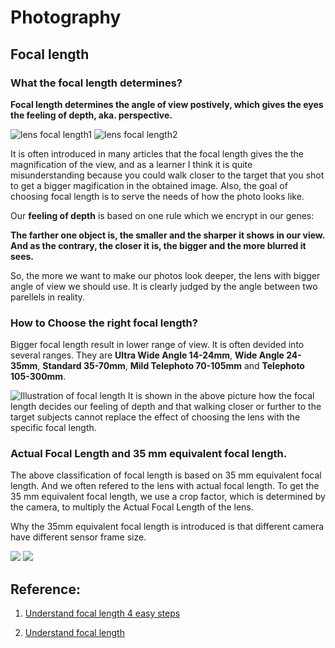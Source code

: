 # Photography
## Focal length
### What the focal length determines?
**Focal length determines the angle of view postively, which gives the eyes the feeling of depth, aka. perspective.**

![lens focal length1](http://cdn-7.nikon-cdn.com/Images/Learn-Explore/Photography-Techniques/2009/Focal-Length/Media/focal-length-graphic.jpg) 
![lens focal length2](http://cdn-7.nikon-cdn.com/Images/Learn-Explore/Photography-Techniques/2009/Focal-Length/Media/DX-Field-of-View-graphic.jpg)

It is often introduced in many articles that the focal length gives the the magnification of the view, and as a learner I think it is quite misunderstanding because you could walk closer to the target that you shot to get a bigger magification in the obtained image. Also, the goal of choosing focal length is to serve the needs of how the photo looks like.


Our **feeling of depth** is based on one rule which we encrypt in our genes:

**The farther one object is, the smaller and the sharper it shows in our view. And as the contrary, the closer it is, the bigger and the more blurred it sees.**

So, the more we want to make our photos look deeper, the lens with bigger angle of view we should use. It is clearly judged by the angle between two parellels in reality. 

### How to Choose the right focal length?
Bigger focal length result in lower range of view. It is often devided into several ranges. They are **Ultra Wide Angle 14-24mm**, **Wide Angle 24-35mm**, **Standard 35-70mm**, **Mild Telephoto 70-105mm** and **Telephoto 105-300mm**.

![Illustration of focal length](https://2dhnizrxqvv1awj231eodql1-wpengine.netdna-ssl.com/wp-content/uploads/2011/04/focal-length-comparison.jpeg)
It is shown in the above picture how the focal length decides our feeling of depth and that walking closer or further to the target subjects cannot replace the effect of choosing the lens with the specific focal length.

### Actual Focal Length and 35 mm equivalent focal length.

The above classification of focal length is based on 35 mm equivalent focal length. And we often refered to the lens with actual focal length. To get the 35 mm equivalent focal length, we use a crop factor, which is determined by the camera, to multiply the Actual Focal Length of the lens.

Why the 35mm equivalent focal length is introduced is that different camera have different sensor frame size.

![](https://2dhnizrxqvv1awj231eodql1-wpengine.netdna-ssl.com/wp-content/uploads/2011/04/focal-length-cross-section-comparison.jpeg)
![](https://2dhnizrxqvv1awj231eodql1-wpengine.netdna-ssl.com/wp-content/uploads/2011/04/Cross-Section-lens-projection.jpeg)


Reference:
----

1. [Understand focal length 4 easy steps](1)

2. [Understand focal length](2)

[1]:https://expertphotography.com/understand-focal-length-4-easy-steps/ "Understand focal length 4 easy steps"

[2]:http://www.nikonusa.com/en/learn-and-explore/a/tips-and-techniques/understanding-focal-length.html "Understand focal length"
